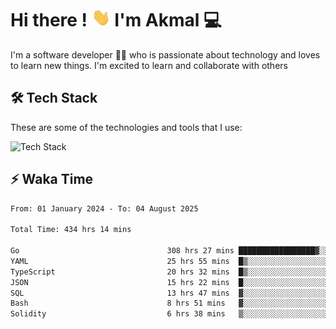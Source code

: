 # Hi there ! <img src="https://github.com/ABSphreak/ABSphreak/blob/master/gifs/Hi.gif" width="30"> I'm Akmal  💻

I'm a software developer 👨‍💻 who is passionate about technology and loves to learn new things. I'm excited to learn and collaborate with others

## 🛠️ Tech Stack

These are some of the technologies and tools that I use:

![Tech Stack](https://skillicons.dev/icons?i=typescript,nodejs,javascript,express,nest,sequelize,go,rabbitmq,python,solidity,react,vue,next,nuxtjs,webpack,vite,tailwindcss,bootstrap,css,scss,html,vercel,firebase,heroku,netlify,docker,postgresql,mongodb,redis,mysql,graphql,git,github,gitlab,vscode,figma,postman,pytorch,tensorflow,bash)

## ⚡ Waka Time
<!--START_SECTION:waka-->

```txt
From: 01 January 2024 - To: 04 August 2025

Total Time: 434 hrs 14 mins

Go                                 308 hrs 27 mins █████████████████▓░░░░░░░   71.03 %
YAML                               25 hrs 55 mins  █▒░░░░░░░░░░░░░░░░░░░░░░░   05.97 %
TypeScript                         20 hrs 32 mins  █▒░░░░░░░░░░░░░░░░░░░░░░░   04.73 %
JSON                               15 hrs 22 mins  █░░░░░░░░░░░░░░░░░░░░░░░░   03.54 %
SQL                                13 hrs 47 mins  ▓░░░░░░░░░░░░░░░░░░░░░░░░   03.18 %
Bash                               8 hrs 51 mins   ▓░░░░░░░░░░░░░░░░░░░░░░░░   02.04 %
Solidity                           6 hrs 38 mins   ▒░░░░░░░░░░░░░░░░░░░░░░░░   01.53 %
```

<!--END_SECTION:waka-->


